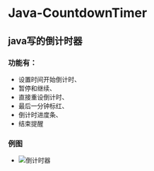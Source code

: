 # Java-CountdownTimer
## java写的倒计时器
### 功能有：
- 设置时间开始倒计时、
- 暂停和继续、
- 直接重设倒计时、
- 最后一分钟标红、
- 倒计时进度条、
- 结束提醒
### 例图
- ![倒计时器](https://github.com/amazing-fish/Java-CountdownTimer/assets/71763696/e3682a9b-0e58-4dd1-b49f-73575cc3de2f)
